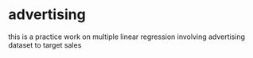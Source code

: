 # advertising
this is a practice work on multiple linear regression involving advertising dataset to target sales 
